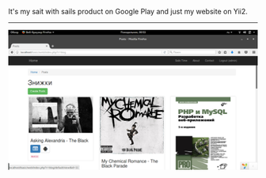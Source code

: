 It's my sait with sails product on Google Play and just my website on Yii2.
***
![alt text](web/static/images/img.png) 